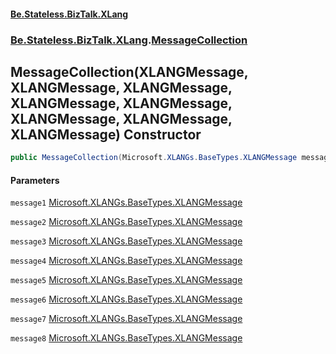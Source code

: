 #### [Be.Stateless.BizTalk.XLang](README.md 'README')
### [Be.Stateless.BizTalk.XLang](Be.Stateless.BizTalk.XLang.md 'Be.Stateless.BizTalk.XLang').[MessageCollection](MessageCollection.md 'Be.Stateless.BizTalk.XLang.MessageCollection')

## MessageCollection(XLANGMessage, XLANGMessage, XLANGMessage, XLANGMessage, XLANGMessage, XLANGMessage, XLANGMessage, XLANGMessage) Constructor

```csharp
public MessageCollection(Microsoft.XLANGs.BaseTypes.XLANGMessage message1, Microsoft.XLANGs.BaseTypes.XLANGMessage message2, Microsoft.XLANGs.BaseTypes.XLANGMessage message3, Microsoft.XLANGs.BaseTypes.XLANGMessage message4, Microsoft.XLANGs.BaseTypes.XLANGMessage message5, Microsoft.XLANGs.BaseTypes.XLANGMessage message6, Microsoft.XLANGs.BaseTypes.XLANGMessage message7, Microsoft.XLANGs.BaseTypes.XLANGMessage message8);
```
#### Parameters

<a name='Be.Stateless.BizTalk.XLang.MessageCollection.MessageCollection(Microsoft.XLANGs.BaseTypes.XLANGMessage,Microsoft.XLANGs.BaseTypes.XLANGMessage,Microsoft.XLANGs.BaseTypes.XLANGMessage,Microsoft.XLANGs.BaseTypes.XLANGMessage,Microsoft.XLANGs.BaseTypes.XLANGMessage,Microsoft.XLANGs.BaseTypes.XLANGMessage,Microsoft.XLANGs.BaseTypes.XLANGMessage,Microsoft.XLANGs.BaseTypes.XLANGMessage).message1'></a>

`message1` [Microsoft.XLANGs.BaseTypes.XLANGMessage](https://docs.microsoft.com/en-us/dotnet/api/Microsoft.XLANGs.BaseTypes.XLANGMessage 'Microsoft.XLANGs.BaseTypes.XLANGMessage')

<a name='Be.Stateless.BizTalk.XLang.MessageCollection.MessageCollection(Microsoft.XLANGs.BaseTypes.XLANGMessage,Microsoft.XLANGs.BaseTypes.XLANGMessage,Microsoft.XLANGs.BaseTypes.XLANGMessage,Microsoft.XLANGs.BaseTypes.XLANGMessage,Microsoft.XLANGs.BaseTypes.XLANGMessage,Microsoft.XLANGs.BaseTypes.XLANGMessage,Microsoft.XLANGs.BaseTypes.XLANGMessage,Microsoft.XLANGs.BaseTypes.XLANGMessage).message2'></a>

`message2` [Microsoft.XLANGs.BaseTypes.XLANGMessage](https://docs.microsoft.com/en-us/dotnet/api/Microsoft.XLANGs.BaseTypes.XLANGMessage 'Microsoft.XLANGs.BaseTypes.XLANGMessage')

<a name='Be.Stateless.BizTalk.XLang.MessageCollection.MessageCollection(Microsoft.XLANGs.BaseTypes.XLANGMessage,Microsoft.XLANGs.BaseTypes.XLANGMessage,Microsoft.XLANGs.BaseTypes.XLANGMessage,Microsoft.XLANGs.BaseTypes.XLANGMessage,Microsoft.XLANGs.BaseTypes.XLANGMessage,Microsoft.XLANGs.BaseTypes.XLANGMessage,Microsoft.XLANGs.BaseTypes.XLANGMessage,Microsoft.XLANGs.BaseTypes.XLANGMessage).message3'></a>

`message3` [Microsoft.XLANGs.BaseTypes.XLANGMessage](https://docs.microsoft.com/en-us/dotnet/api/Microsoft.XLANGs.BaseTypes.XLANGMessage 'Microsoft.XLANGs.BaseTypes.XLANGMessage')

<a name='Be.Stateless.BizTalk.XLang.MessageCollection.MessageCollection(Microsoft.XLANGs.BaseTypes.XLANGMessage,Microsoft.XLANGs.BaseTypes.XLANGMessage,Microsoft.XLANGs.BaseTypes.XLANGMessage,Microsoft.XLANGs.BaseTypes.XLANGMessage,Microsoft.XLANGs.BaseTypes.XLANGMessage,Microsoft.XLANGs.BaseTypes.XLANGMessage,Microsoft.XLANGs.BaseTypes.XLANGMessage,Microsoft.XLANGs.BaseTypes.XLANGMessage).message4'></a>

`message4` [Microsoft.XLANGs.BaseTypes.XLANGMessage](https://docs.microsoft.com/en-us/dotnet/api/Microsoft.XLANGs.BaseTypes.XLANGMessage 'Microsoft.XLANGs.BaseTypes.XLANGMessage')

<a name='Be.Stateless.BizTalk.XLang.MessageCollection.MessageCollection(Microsoft.XLANGs.BaseTypes.XLANGMessage,Microsoft.XLANGs.BaseTypes.XLANGMessage,Microsoft.XLANGs.BaseTypes.XLANGMessage,Microsoft.XLANGs.BaseTypes.XLANGMessage,Microsoft.XLANGs.BaseTypes.XLANGMessage,Microsoft.XLANGs.BaseTypes.XLANGMessage,Microsoft.XLANGs.BaseTypes.XLANGMessage,Microsoft.XLANGs.BaseTypes.XLANGMessage).message5'></a>

`message5` [Microsoft.XLANGs.BaseTypes.XLANGMessage](https://docs.microsoft.com/en-us/dotnet/api/Microsoft.XLANGs.BaseTypes.XLANGMessage 'Microsoft.XLANGs.BaseTypes.XLANGMessage')

<a name='Be.Stateless.BizTalk.XLang.MessageCollection.MessageCollection(Microsoft.XLANGs.BaseTypes.XLANGMessage,Microsoft.XLANGs.BaseTypes.XLANGMessage,Microsoft.XLANGs.BaseTypes.XLANGMessage,Microsoft.XLANGs.BaseTypes.XLANGMessage,Microsoft.XLANGs.BaseTypes.XLANGMessage,Microsoft.XLANGs.BaseTypes.XLANGMessage,Microsoft.XLANGs.BaseTypes.XLANGMessage,Microsoft.XLANGs.BaseTypes.XLANGMessage).message6'></a>

`message6` [Microsoft.XLANGs.BaseTypes.XLANGMessage](https://docs.microsoft.com/en-us/dotnet/api/Microsoft.XLANGs.BaseTypes.XLANGMessage 'Microsoft.XLANGs.BaseTypes.XLANGMessage')

<a name='Be.Stateless.BizTalk.XLang.MessageCollection.MessageCollection(Microsoft.XLANGs.BaseTypes.XLANGMessage,Microsoft.XLANGs.BaseTypes.XLANGMessage,Microsoft.XLANGs.BaseTypes.XLANGMessage,Microsoft.XLANGs.BaseTypes.XLANGMessage,Microsoft.XLANGs.BaseTypes.XLANGMessage,Microsoft.XLANGs.BaseTypes.XLANGMessage,Microsoft.XLANGs.BaseTypes.XLANGMessage,Microsoft.XLANGs.BaseTypes.XLANGMessage).message7'></a>

`message7` [Microsoft.XLANGs.BaseTypes.XLANGMessage](https://docs.microsoft.com/en-us/dotnet/api/Microsoft.XLANGs.BaseTypes.XLANGMessage 'Microsoft.XLANGs.BaseTypes.XLANGMessage')

<a name='Be.Stateless.BizTalk.XLang.MessageCollection.MessageCollection(Microsoft.XLANGs.BaseTypes.XLANGMessage,Microsoft.XLANGs.BaseTypes.XLANGMessage,Microsoft.XLANGs.BaseTypes.XLANGMessage,Microsoft.XLANGs.BaseTypes.XLANGMessage,Microsoft.XLANGs.BaseTypes.XLANGMessage,Microsoft.XLANGs.BaseTypes.XLANGMessage,Microsoft.XLANGs.BaseTypes.XLANGMessage,Microsoft.XLANGs.BaseTypes.XLANGMessage).message8'></a>

`message8` [Microsoft.XLANGs.BaseTypes.XLANGMessage](https://docs.microsoft.com/en-us/dotnet/api/Microsoft.XLANGs.BaseTypes.XLANGMessage 'Microsoft.XLANGs.BaseTypes.XLANGMessage')